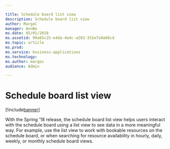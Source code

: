 ```yaml
---

title: Schedule board list view
description: Schedule board list view
author: MargoC
manager: AnnBe
ms.date: 05/01/2018
ms.assetid: 99a65c25-e4da-4e4c-a283-331e7a9a66cd
ms.topic: article
ms.prod: 
ms.service: business-applications
ms.technology: 
ms.author: margoc
audience: Admin

---
```

#  Schedule board list view




[!include[banner](../../../../includes/banner.md)]

With the Spring ’18 release, the schedule board list view helps users interact
with the schedule board using a list view to see data in a more meaningful way.
For example, use the list view to work with bookable resources on the schedule
board, or when searching for resource availability in hourly, daily, weekly, or
monthly schedule board views.
